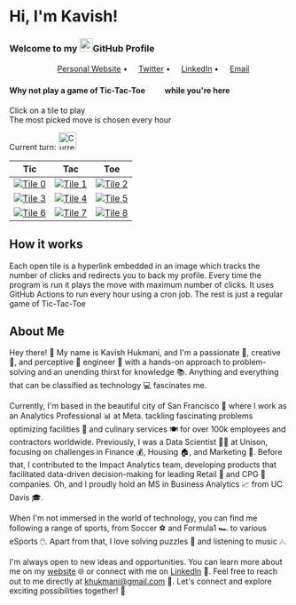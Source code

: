 # Hi, I'm Kavish!
### Welcome to my <img src="https://img.icons8.com/color/96/000000/github--v1.png" height="24"/>GitHub Profile

<p align="center">
  <a href="https://kavishhukmani.me/"><img src="https://img.icons8.com/color/96/000000/internet.png" height="16"/>Personal Website</a> •
  <a href="https://twitter.com/2Gremlin181"><img src="https://img.icons8.com/color/96/000000/twitter-circled.png" height="16"/>Twitter</a> •
  <a href="https://www.linkedin.com/in/kavish-hukmani/"><img src="https://img.icons8.com/color/96/000000/linkedin-circled.png" height="16"/>LinkedIn</a> •
  <a href="mailto:khukmani@gmail.com"><img src="https://img.icons8.com/color/96/000000/email.png" height="16"/>Email</a>
</p>

#### Why not play a game of Tic-Tac-Toe<img src="https://img.icons8.com/material-outlined/96/000000/delete-sign.png" height="16"/><img src="https://img.icons8.com/material-outlined/96/000000/unchecked-circle.png" height="16"/> while you're here
Click on a tile to play  
The most picked move is chosen every hour

Current turn: <img src= "https://github.com/DoubleGremlin181/DoubleGremlin181/blob/master/assets/True.png" alt="Current Turn" width="32"/>

| Tic | Tac | Toe |
|--|--|--|
| [![Tile 0](https://github.com/DoubleGremlin181/DoubleGremlin181/blob/master/assets/False.png)](https://github.com/DoubleGremlin181) | [![Tile 1](https://github.com/DoubleGremlin181/DoubleGremlin181/blob/master/assets/True.png)](https://github.com/DoubleGremlin181) | [![Tile 2](https://github.com/DoubleGremlin181/DoubleGremlin181/blob/master/assets/False.png)](https://github.com/DoubleGremlin181) |
| [![Tile 3](https://github.com/DoubleGremlin181/DoubleGremlin181/blob/master/assets/True.png)](https://github.com/DoubleGremlin181) | [![Tile 4](https://github.com/DoubleGremlin181/DoubleGremlin181/blob/master/assets/True.png)](https://github.com/DoubleGremlin181) | [![Tile 5](https://github.com/DoubleGremlin181/DoubleGremlin181/blob/master/assets/None.png)](https://l.linklyhq.com/l/1pupv) |
| [![Tile 6](https://github.com/DoubleGremlin181/DoubleGremlin181/blob/master/assets/None.png)](https://l.linklyhq.com/l/1puq3) | [![Tile 7](https://github.com/DoubleGremlin181/DoubleGremlin181/blob/master/assets/None.png)](https://l.linklyhq.com/l/1puq8) | [![Tile 8](https://github.com/DoubleGremlin181/DoubleGremlin181/blob/master/assets/False.png)](https://github.com/DoubleGremlin181) |

## How it works

Each open tile is a hyperlink embedded in an image which tracks the number of clicks and redirects you to back my profile.
Every time the program is run it plays the move with maximum number of clicks.
It uses GitHub Actions to run every hour using a cron job.
The rest is just a regular game of Tic-Tac-Toe
    
## About Me

Hey there! 👋 My name is Kavish Hukmani, and I'm a passionate 🥇, creative 🎨, and perceptive 🔭 engineer 🔧 with a hands-on approach to problem-solving and an unending thirst for knowledge 📚. Anything and everything that can be classified as technology 💻 fascinates me.

Currently, I'm based in the beautiful city of San Francisco 🌉 where I work as an Analytics Professional 📊 at Meta. tackling fascinating problems optimizing facilities 🏢 and culinary services 🍽️ for over 100k employees and contractors worldwide. Previously, I was a Data Scientist 🧑‍🔬 at Unison, focusing on challenges in Finance 💰, Housing 🏠, and Marketing 📣. Before that, I contributed to the Impact Analytics team, developing products that facilitated data-driven decision-making for leading Retail 💃 and CPG 🍫 companies. Oh, and I proudly hold an MS in Business Analytics 📈 from UC Davis 🎓.

When I'm not immersed in the world of technology, you can find me following a range of sports, from Soccer ⚽ and Formula1 🏎️ to various eSports 🖱️. Apart from that, I love solving puzzles 🧩 and listening to music 🎶.

I'm always open to new ideas and opportunities. You can learn more about me on my [website](https://kavishhukmani.me/) 🌐 or connect with me on [LinkedIn](https://www.linkedin.com/in/kavish-hukmani/) 👥. Feel free to reach out to me directly at [khukmani@gmail.com](mailto:khukmani@gmail.com) 📧. Let's connect and explore exciting possibilities together! 🚀
